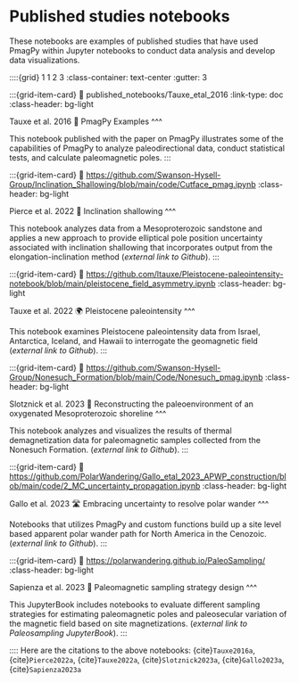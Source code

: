 # Published studies notebooks

These notebooks are examples of published studies that have used PmagPy within Jupyter notebooks to conduct data analysis and develop data visualizations.

::::{grid} 1 1 2 3
:class-container: text-center
:gutter: 3

:::{grid-item-card}
:link: published_notebooks/Tauxe_etal_2016
:link-type: doc
:class-header: bg-light

Tauxe et al. 2016 📓
PmagPy Examples
^^^

This notebook published with the paper on PmagPy illustrates some of the capabilities of PmagPy to analyze paleodirectional data, conduct statistical tests, and calculate paleomagnetic poles.
:::

:::{grid-item-card}
:link: https://github.com/Swanson-Hysell-Group/Inclination_Shallowing/blob/main/code/Cutface_pmag.ipynb
:class-header: bg-light

Pierce et al. 2022 🧱
Inclination shallowing
^^^

This notebook analyzes data from a Mesoproterozoic sandstone and applies a new approach to provide elliptical pole position uncertainty associated with inclination shallowing that incorporates output from the elongation-inclination method (*external link to Github*).
:::

:::{grid-item-card}
:link: https://github.com/ltauxe/Pleistocene-paleointensity-notebook/blob/main/pleistocene_field_asymmetry.ipynb
:class-header: bg-light

Tauxe et al. 2022 🌍
Pleistocene paleointensity
^^^

This notebook examines Pleistocene paleointensity data from Israel, Antarctica, Iceland, and Hawaii to interrogate the geomagnetic field (*external link to Github*).
:::

:::{grid-item-card}
:link: https://github.com/Swanson-Hysell-Group/Nonesuch_Formation/blob/main/Code/Nonesuch_pmag.ipynb
:class-header: bg-light

Slotznick et al. 2023 🛶
Reconstructing the paleoenvironment of an oxygenated Mesoproterozoic shoreline
^^^

This notebook analyzes and visualizes the results of thermal demagnetization data for paleomagnetic samples collected from the Nonesuch Formation. (*external link to Github*).
:::

:::{grid-item-card}
:link: https://github.com/PolarWandering/Gallo_etal_2023_APWP_construction/blob/main/code/2_MC_uncertainty_propagation.ipynb
:class-header: bg-light

Gallo et al. 2023 🛣️
Embracing uncertainty to resolve polar wander
^^^

Notebooks that utilizes PmagPy and custom functions build up a site level based apparent polar wander path for North America in the Cenozoic. (*external link to Github*).
:::

:::{grid-item-card}
:link: https://polarwandering.github.io/PaleoSampling/
:class-header: bg-light

Sapienza et al. 2023 🎯
Paleomagnetic sampling strategy design
^^^

This JupyterBook includes notebooks to evaluate different sampling strategies for estimating paleomagnetic poles and paleosecular variation of the magnetic field based on site magnetizations. (*external link to Paleosampling JupyterBook*).
:::

::::
Here are the citations to the above notebooks: {cite}`Tauxe2016a`, {cite}`Pierce2022a`, {cite}`Tauxe2022a`, {cite}`Slotznick2023a`, {cite}`Gallo2023a`, {cite}`Sapienza2023a`